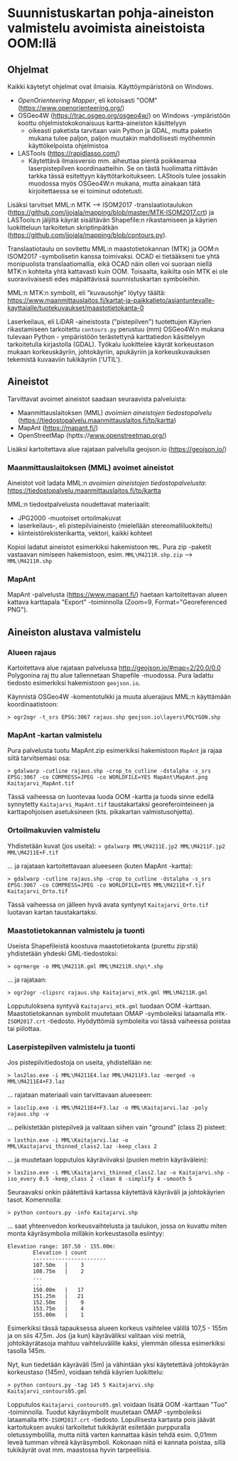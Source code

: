 # Suunnistuskartan pohja-aineiston valmistelu avoimista aineistoista OOM:llä

## Ohjelmat

Kaikki käytetyt ohjelmat ovat ilmaisia. Käyttöympäristönä on Windows.

* _OpenOrienteering Mapper_, eli kotoisasti "OOM" (https://www.openorienteering.org/)
* OSGeo4W (https://trac.osgeo.org/osgeo4w/) on Windows -ympäristöön koottu ohjelmistokokonaisuus kartta-aineiston käsittelyyn
  * oikeasti paketista tarvitaan vain Python ja GDAL, mutta paketin mukana tulee paljon, paljon muutakin mahdollisesti myöhemmin
    käyttökelpoista ohjelmistoa
* LASTools (https://rapidlasso.com/)
  * Käytettävä ilmaisversio mm. aiheuttaa pientä poikkeamaa laserpistepilven koordinaatteihin. Se on tästä huolimatta 
  riittävän tarkka tässä esitettyyn käyttötarkoitukseen. LAStools tulee jossakin muodossa myös OSGeo4W:n mukana, mutta
  ainakaan tätä kirjoitettaessa se ei toiminut odotetusti.
  
Lisäksi tarvitset MML:n MTK --> ISOM2017 -translaatiotaulukon (https://github.com/jjojala/mapping/blob/master/MTK-ISOM2017.crt) ja
LASTools:n jäljiltä käyrät sisältävän Shapefile:n rikastamiseen ja käyrien luokitteluun tarkoitetun skriptinpätkän
(https://github.com/jjojala/mapping/blob/contours.py).

Translaatiotaulu on sovitettu MML:n maastotietokannan (MTK) ja OOM:n ISOM2017 -symbolisetin kanssa toimivaksi. OCAD ei
tietääkseni tue yhtä monipuolista translaatiomallia, eikä OCAD näin ollen voi suoraan niellä MTK:n kohteita yhtä kattavasti
kuin OOM. Toisaalta, kaikilta osin MTK ei ole suoraviivaisesti edes mäpättävissä suunnistuskartan symboleihin.

MML:n MTK:n symbolit, eli "kuvausohje" löytyy täältä:
https://www.maanmittauslaitos.fi/kartat-ja-paikkatieto/asiantuntevalle-kayttajalle/tuotekuvaukset/maastotietokanta-0

Laserkeilaus, eli LiDAR -aineistosta ("pistepilven") tuotettujen Käyrien rikastamiseen tarkoitettu `contours.py` perustuu (mm)
OSGeo4W:n mukana tulevaan Python - ympäristöön terästettynä karttatiedon käsittelyyn tarkoitetulla kirjastolla (GDAL). Työkalu
luokittelee käyrät korkeustason mukaan korkeuskäyriin, johtokäyriin, apukäyriin ja korkeuskuvauksen tekemistä kuvaaviin
tukikäyriin ('UTIL').

## Aineistot

Tarvittavat avoimet aineistot saadaan seuraavista palveluista:
* Maanmittauslaitoksen (MML) _avoimien aineistojen tiedostopalvelu_ (https://tiedostopalvelu.maanmittauslaitos.fi/tp/kartta)
* MapAnt (https://mapant.fi/)
* OpenStreetMap (hptts://www.openstreetmap.org/)

Lisäksi kartoitettava alue rajataan palvelulla geojson.io (https://geojson.io/)

### Maanmittauslaitoksen (MML) avoimet aineistot

Aineistot voit ladata MML:n _avoimien aineistojen tiedostopalvelusta_:
  https://tiedostopalvelu.maanmittauslaitos.fi/tp/kartta

MML:n tiedostpalvelusta noudettavat materiaalit:
* JPG2000 -muotoiset ortoilmakuvat
* laserkeilaus-, eli pistepilviaineisto (mielellään stereomalliluokiteltu)
* kiinteistörekisterikartta, vektori, kaikki kohteet

Kopioi ladatut aineistot esimerkiksi hakemistoon `MML`. Pura zip -paketit vastaavan nimiseen hakemistoon,
esim. `MML\M4211R.shp.zip` --> `MML\M4211R.shp`

### MapAnt

MapAnt -palvelusta (https://www.mapant.fi/) haetaan kartoitettavan alueen kattava karttapala
"Export" -toiminnolla (Zoom=9, Format="Georeferenced PNG"). 

## Aineiston alustava valmistelu

### Alueen rajaus

Kartoitettava alue rajataan palvelussa http://geojson.io/#map=2/20.0/0.0 Polygonina raj ttu alue tallennetaan Shapefile -muodossa.
Pura ladattu tiedosto esimerkiksi hakemistoon `geojson.io`.

Käynnistä OSGeo4W -komentotulkki ja muuta aluerajaus MML:n käyttämään koordinaatistoon:

`> ogr2ogr -t_srs EPSG:3067 rajaus.shp geojson.io\layers\POLYGON.shp`

### MapAnt -kartan valmistelu

Pura palvelusta tuotu MapAnt.zip esimerkiksi hakemistoon `MapAnt` ja rajaa siitä tarvitsemasi osa:

`> gdalwarp -cutline rajaus.shp -crop_to_cutline -dstalpha -s_srs EPSG:3067 -co COMPRESS=JPEG -co WORLDFILE=YES MapAnt\MapAnt.png Kaitajarvi_MapAnt.tif`

Tässä vaiheessa on luontevaa luoda OOM -kartta ja tuoda sinne edellä synnytetty `Kaitajarvi_MapAnt.tif` taustakartaksi
georeferointeineen ja karttapohjoisen asetuksineen (kts. pikakartan valmistusohjetta).

### Ortoilmakuvien valmistelu

Yhdistetään kuvat (jos useita):
`> gdalwarp MML\M4211E.jp2 MML\M4211F.jp2 MML\M4211E+F.tif`

... ja rajataan kartoitettavaan alueeseen (kuten MapAnt -kartta):

`> gdalwarp -cutline rajaus.shp -crop_to_cutline -dstalpha -s_srs EPSG:3067 -co COMPRESS=JPEG -co WORLDFILE=YES MML\M4211E+f.tif Kaitajarvi_Orto.tif`

Tässä vaiheessa on jälleen hyvä avata syntynyt `Kaitajarvi_Orto.tif` luotavan kartan taustakartaksi.

### Maastotietokannan valmistelu ja tuonti

Useista Shapefileistä koostuva maastotietokanta (purettu zip:stä) yhdistetään yhdeski GML-tiedostoksi:

`> ogrmerge -o MML\M4211R.gml MML\M4211R.shp\*.shp`

... ja rajataan:

`> ogr2ogr -clipsrc rajaus.shp Kaitajarvi_mtk.gml MML\M4211R.gml`

Lopputuloksena syntyvä `Kaitajarvi_mtk.gml` tuodaan OOM -karttaan. Maastotietokannan symbolit muutetaan OMAP -symboleiksi
lataamalla `MTK-ISOM2017.crt` -tiedosto. Hyödyttömiä symboleita voi tässä vaiheessa poistaa tai piilottaa.

### Laserpistepilven valmistelu ja tuonti

Jos pistepilvitiedostoja on useita, yhdistellään ne:

`> las2las.exe -i MML\M4211E4.laz MML\M4211F3.laz -merged -o MML\M4211E4+F3.laz`

... rajataan materiaali vain tarvittavaan alueeseen:

`> lasclip.exe -i MML\M4211E4+F3.laz -o MML\Kaitajarvi.laz -poly rajaus.shp -v`

... pelkistetään pistepilveä ja valitaan siihen vain "ground" (class 2) pisteet:

`> lasthin.exe -i MML\Kaitajarvi.laz -o MML\Kaitajarvi_thinned_class2.laz -keep_class 2`

... ja muutetaan lopputulos käyräviivaksi (puolen metrin käyrävälein):

`> las2iso.exe -i MML\Kaitajarvi_thinned_class2.laz -o Kaitajarvi.shp -iso_every 0.5 -keep_class 2 -clean 8 -simplify 4 -smooth 5`

Seuraavaksi onkin päätettävä kartassa käytettävä käyräväli ja johtokäyrien tasot. Komennolla:

`> python contours.py -info Kaitajarvi.shp`

... saat yhteenvedon korkeusvaihtelusta ja taulukon, jossa on kuvattu miten monta käyräsymbolia milläkin korkeustasolla esiintyy:

```
Elevation range: 107.50 - 155.00m:
        Elevation | count
        -----------------------
        107.50m   |    3
        108.75m   |    2
        ...
        ...
        150.00m   |   17
        151.25m   |   21
        152.50m   |    9
        153.75m   |    4
        155.00m   |    1
```
Esimerkiksi tässä tapauksessa alueen korkeus vaihtelee välillä 107,5 - 155m ja on siis 47,5m. Jos (ja kun) käyräväliksi
valitaan viisi metriä, johtokäyrätasoja mahtuu vaihteluvälille kaksi, ylemmän ollessa esimerkiksi tasolla 145m.

Nyt, kun tiedetään käyräväli (5m) ja vähintään yksi käytetettävä johtokäyrän korkeustaso (145m), voidaan tehdä käyrien luokittelu:

`> python contours.py -tag 145 5 Kaitajarvi.shp Kaitajarvi_contours05.gml`

Lopputulos `Kaitajarvi_contours05.gml` voidaan lisätä OOM -karttaan "Tuo" -toiminnolla. Tuodut käyräsymbolit muutetaan
OMAP -symboleiksi lataamalla `MTK-ISOM2017.crt` -tiedosto. Lopullisesta kartasta pois jäävät kartoituksen avuksi tarkoitetut
tukikäyrät esitetään purppuralla oletussymbolilla, mutta niitä varten kannattaa käsin tehdä esim. 0,01mm leveä tumman vihreä
käyräsymboli. Kokonaan niitä ei kannata poistaa, sillä tukikäyrät ovat mm. maastossa hyvin tarpeellisia.



